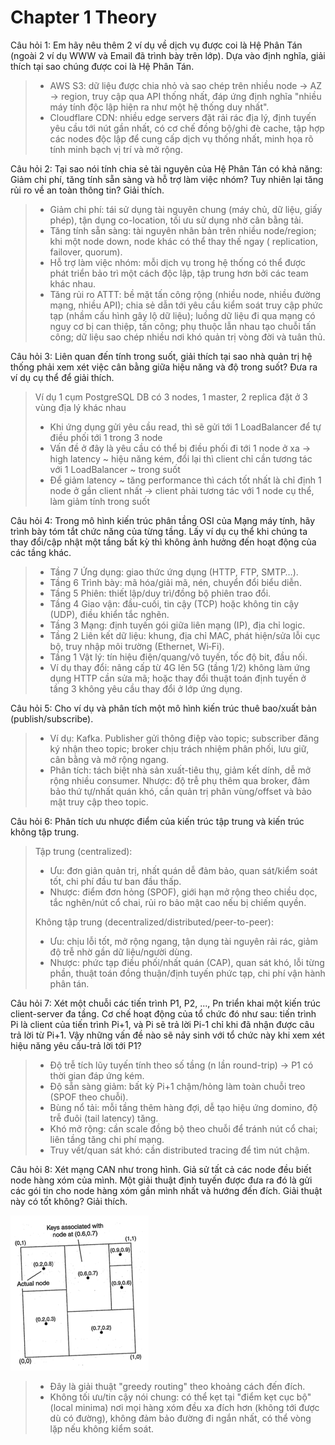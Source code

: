 # Chapter 1 Theory

Câu hỏi 1: Em hãy nêu thêm 2 ví dụ về dịch vụ được coi là Hệ Phân Tán (ngoài 2 ví dụ
WWW và Email đã trình bày trên lớp). Dựa vào định nghĩa, giải thích tại sao chúng được
coi là Hệ Phân Tán.

> - AWS S3: dữ liệu được chia nhỏ và sao chép trên nhiều node → AZ → region, truy cập qua API thống nhất, đáp ứng định
    nghĩa "nhiều máy tính độc lập hiện ra như một hệ thống duy nhất".
> - Cloudflare CDN: nhiều edge servers đặt rải rác địa lý, định tuyến yêu cầu tới nút gần nhất, có cơ chế đồng bộ/ghi đè
    cache, tập hợp các nodes độc lập để cung cấp dịch vụ thống nhất, minh họa rõ tính minh bạch vị trí và mở rộng.

Câu hỏi 2: Tại sao nói tính chia sẻ tài nguyên của Hệ Phân Tán có khả năng: Giảm chi phí,
tăng tính sẵn sàng và hỗ trợ làm việc nhóm? Tuy nhiên lại tăng rủi ro về an toàn thông tin?
Giải thích.

> - Giảm chi phí: tái sử dụng tài nguyên chung (máy chủ, dữ liệu, giấy phép), tận dụng co-location, tối ưu sử dụng nhờ
    cân bằng tải.
> - Tăng tính sẵn sàng: tài nguyên nhân bản trên nhiều node/region; khi một node down, node khác có thể thay thế ngay (
    replication, failover, quorum).
> - Hỗ trợ làm việc nhóm: mỗi dịch vụ trong hệ thống có thể được phát triển bảo trì một cách độc lập, tập trung hơn bởi
    các team khác nhau.
> - Tăng rủi ro ATTT: bề mặt tấn công rộng (nhiều node, nhiều đường mạng, nhiều API); chia sẻ dẫn tới yêu cầu kiểm soát
    truy cập phức tạp (nhầm cấu hình gây lộ dữ liệu); luồng dữ liệu đi qua mạng có nguy cơ bị can thiệp, tấn công; phụ
    thuộc lẫn nhau tạo chuỗi tấn công; dữ liệu sao chép nhiều nơi khó quản trị vòng đời và tuân thủ.

Câu hỏi 3: Liên quan đến tính trong suốt, giải thích tại sao nhà quản trị hệ thống phải xem
xét việc cân bằng giữa hiệu năng và độ trong suốt? Đưa ra ví dụ cụ thể để giải thích.

> Ví dụ 1 cụm PostgreSQL DB có 3 nodes, 1 master, 2 replica đặt ở 3 vùng địa lý khác nhau
> - Khi ứng dụng gửi yêu cầu read, thì sẽ gửi tới 1 LoadBalancer để tự điều phối tới 1 trong 3 node
> - Vấn đề ở đây là yêu cầu có thể bị điều phối đi tới 1 node ở xa → high latency ~ hiệu năng kém, đổi lại thì client
    chỉ cần tương tác với 1 LoadBalancer ~ trong suốt
> - Để giảm latency ~ tăng performance thì cách tốt nhất là chỉ định 1 node ở gần client nhất → client phải tương tác
    với 1 node cụ thể, làm giảm tính trong suốt

Câu hỏi 4: Trong mô hình kiến trúc phân tầng OSI của Mạng máy tính, hãy trình bày tóm
tắt chức năng của từng tầng. Lấy ví dụ cụ thể khi chúng ta thay đổi/cập nhật một tầng bất
kỳ thì không ảnh hưởng đến hoạt động của các tầng khác.

> - Tầng 7 Ứng dụng: giao thức ứng dụng (HTTP, FTP, SMTP…).
> - Tầng 6 Trình bày: mã hóa/giải mã, nén, chuyển đổi biểu diễn.
> - Tầng 5 Phiên: thiết lập/duy trì/đồng bộ phiên trao đổi.
> - Tầng 4 Giao vận: đầu-cuối, tin cậy (TCP) hoặc không tin cậy (UDP), điều khiển tắc nghẽn.
> - Tầng 3 Mạng: định tuyến gói giữa liên mạng (IP), địa chỉ logic.
> - Tầng 2 Liên kết dữ liệu: khung, địa chỉ MAC, phát hiện/sửa lỗi cục bộ, truy nhập môi trường (Ethernet, Wi‑Fi).
> - Tầng 1 Vật lý: tín hiệu điện/quang/vô tuyến, tốc độ bit, đầu nối.
> - Ví dụ thay đổi: nâng cấp từ 4G lên 5G (tầng 1/2) không làm ứng dụng HTTP cần sửa mã; hoặc thay đổi thuật toán định
    tuyến ở tầng 3 không yêu cầu thay đổi ở lớp ứng dụng.

Câu hỏi 5: Cho ví dụ và phân tích một mô hình kiến trúc thuê bao/xuất bản (publish/subscribe).

> - Ví dụ: Kafka. Publisher gửi thông điệp vào topic; subscriber đăng ký nhận theo
    topic; broker chịu trách nhiệm phân phối, lưu giữ, cân bằng và mở rộng ngang.
> - Phân tích: tách biệt nhà sản xuất-tiêu thụ, giảm kết dính, dễ mở rộng nhiều consumer. Nhược: độ trễ phụ thêm qua
    broker, đảm bảo thứ tự/nhất quán khó, cần quản trị phân vùng/offset và bảo mật truy cập theo topic.

Câu hỏi 6: Phân tích ưu nhược điểm của kiến trúc tập trung và kiến trúc không tập trung.

> Tập trung (centralized):
> - Ưu: đơn giản quản trị, nhất quán dễ đảm bảo, quan sát/kiểm soát tốt, chi phí đầu tư ban đầu thấp.
> - Nhược: điểm đơn hỏng (SPOF), giới hạn mở rộng theo chiều dọc, tắc nghẽn/nút cổ chai, rủi ro bảo mật cao nếu bị chiếm
    quyền.
>
> Không tập trung (decentralized/distributed/peer-to-peer):
> - Ưu: chịu lỗi tốt, mở rộng ngang, tận dụng tài nguyên rải rác, giảm độ trễ nhờ gần dữ liệu/người dùng.
> - Nhược: phức tạp điều phối/nhất quán (CAP), quan sát khó, lỗi từng phần, thuật toán đồng thuận/định tuyến phức tạp,
    chi phí vận hành phân tán.

Câu hỏi 7: Xét một chuỗi các tiến trình P1, P2, ..., Pn triển khai một kiến trúc client-server
đa tầng. Cơ chế hoạt động của tổ chức đó như sau: tiến trình Pi là client của tiến trình Pi+1,
và Pi sẽ trả lời Pi-1 chỉ khi đã nhận được câu trả lời từ Pi+1.
Vậy những vấn đề nào sẽ nảy sinh với tổ chức này khi xem xét hiệu năng yêu cầu-trả lời
tới P1?

> - Độ trễ tích lũy tuyến tính theo số tầng (n lần round-trip) -> P1 có thời gian đáp ứng kém.
> - Độ sẵn sàng giảm: bất kỳ Pi+1 chậm/hỏng làm toàn chuỗi treo (SPOF theo chuỗi).
> - Bùng nổ tải: mỗi tầng thêm hàng đợi, dễ tạo hiệu ứng domino, độ trễ đuôi (tail latency) tăng.
> - Khó mở rộng: cần scale đồng bộ theo chuỗi để tránh nút cổ chai; liên tầng tăng chi phí mạng.
> - Truy vết/quan sát khó: cần distributed tracing để tìm nút chậm.

Câu hỏi 8: Xét mạng CAN như trong hình. Giả sử tất cả các node đều biết node hàng xóm
của mình. Một giải thuật định tuyến được đưa ra đó là gửi các gói tin cho node hàng xóm
gần mình nhất và hướng đến đích. Giải thuật này có tốt không? Giải thích.

![qa-08.png](docs/images/qa-08.png)

> - Đây là giải thuật "greedy routing" theo khoảng cách đến đích.
> - Không tối ưu/tin cậy nói chung: có thể kẹt tại "điểm kẹt cục bộ" (local minima) nơi mọi hàng xóm đều xa đích
    hơn (không tới được dù có đường), không đảm bảo đường đi ngắn nhất, có thể vòng lặp nếu không kiểm soát.